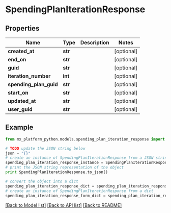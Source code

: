 # SpendingPlanIterationResponse


## Properties
Name | Type | Description | Notes
------------ | ------------- | ------------- | -------------
**created_at** | **str** |  | [optional] 
**end_on** | **str** |  | [optional] 
**guid** | **str** |  | [optional] 
**iteration_number** | **int** |  | [optional] 
**spending_plan_guid** | **str** |  | [optional] 
**start_on** | **str** |  | [optional] 
**updated_at** | **str** |  | [optional] 
**user_guid** | **str** |  | [optional] 

## Example

```python
from mx_platform_python.models.spending_plan_iteration_response import SpendingPlanIterationResponse

# TODO update the JSON string below
json = "{}"
# create an instance of SpendingPlanIterationResponse from a JSON string
spending_plan_iteration_response_instance = SpendingPlanIterationResponse.from_json(json)
# print the JSON string representation of the object
print SpendingPlanIterationResponse.to_json()

# convert the object into a dict
spending_plan_iteration_response_dict = spending_plan_iteration_response_instance.to_dict()
# create an instance of SpendingPlanIterationResponse from a dict
spending_plan_iteration_response_form_dict = spending_plan_iteration_response.from_dict(spending_plan_iteration_response_dict)
```
[[Back to Model list]](../README.md#documentation-for-models) [[Back to API list]](../README.md#documentation-for-api-endpoints) [[Back to README]](../README.md)



